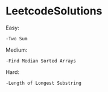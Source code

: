 # LeetcodeSolutions

  Easy:
    
    -Two Sum
    
  Medium:
    
    -Find Median Sorted Arrays
    
  Hard:
    
    -Length of Longest Substring

